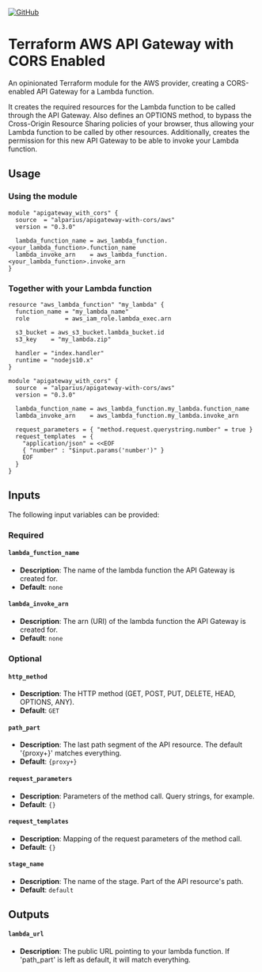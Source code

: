 [![GitHub][github-image]][github-link]

  [github-image]: https://img.shields.io/github/release/alparius/terraform-aws-apigateway-with-cors.svg
  [github-link]: https://github.com/alparius/terraform-aws-apigateway-with-cors/releases

# Terraform AWS API Gateway with CORS Enabled

An opinionated Terraform module for the AWS provider, creating a CORS-enabled API Gateway for a Lambda function.

It creates the required resources for the Lambda function to be called through the API Gateway. Also defines an OPTIONS method, to bypass the Cross-Origin Resource Sharing policies of your browser, thus allowing your Lambda function to be called by other resources. Additionally, creates the permission for this new API Gateway to be able to invoke your Lambda function.


## Usage

### Using the module

``` hcl
module "apigateway_with_cors" {
  source  = "alparius/apigateway-with-cors/aws"
  version = "0.3.0"

  lambda_function_name = aws_lambda_function.<your_lambda_function>.function_name
  lambda_invoke_arn    = aws_lambda_function.<your_lambda_function>.invoke_arn 
}
```

### Together with your Lambda function
``` hcl
resource "aws_lambda_function" "my_lambda" {
  function_name = "my_lambda_name"
  role          = aws_iam_role.lambda_exec.arn

  s3_bucket = aws_s3_bucket.lambda_bucket.id
  s3_key    = "my_lambda.zip"

  handler = "index.handler"
  runtime = "nodejs10.x"
}

module "apigateway_with_cors" {
  source  = "alparius/apigateway-with-cors/aws"
  version = "0.3.0"

  lambda_function_name = aws_lambda_function.my_lambda.function_name
  lambda_invoke_arn    = aws_lambda_function.my_lambda.invoke_arn
  
  request_parameters = { "method.request.querystring.number" = true }
  request_templates  = {
    "application/json" = <<EOF
    { "number" : "$input.params('number')" }
    EOF
  }
}
```


## Inputs

The following input variables can be provided:

### Required

#### `lambda_function_name`
- **Description**: The name of the lambda function the API Gateway is created for.
- **Default**: `none`

#### `lambda_invoke_arn`
- **Description**: The arn (URI) of the lambda function the API Gateway is created for.
- **Default**: `none`

### Optional

#### `http_method`
- **Description**: The HTTP method (GET, POST, PUT, DELETE, HEAD, OPTIONS, ANY).
- **Default**: `GET`

#### `path_part`
- **Description**: The last path segment of the API resource. The default '{proxy+}' matches everything.
- **Default**: `{proxy+}`

#### `request_parameters`
- **Description**: Parameters of the method call. Query strings, for example.
- **Default**: `{}`

#### `request_templates`
- **Description**: Mapping of the request parameters of the method call.
- **Default**: `{}`

#### `stage_name`
- **Description**: The name of the stage. Part of the API resource's path.
- **Default**: `default`


## Outputs

#### `lambda_url`
- **Description**: The public URL pointing to your lambda function. If 'path_part' is left as default, it will match everything.
